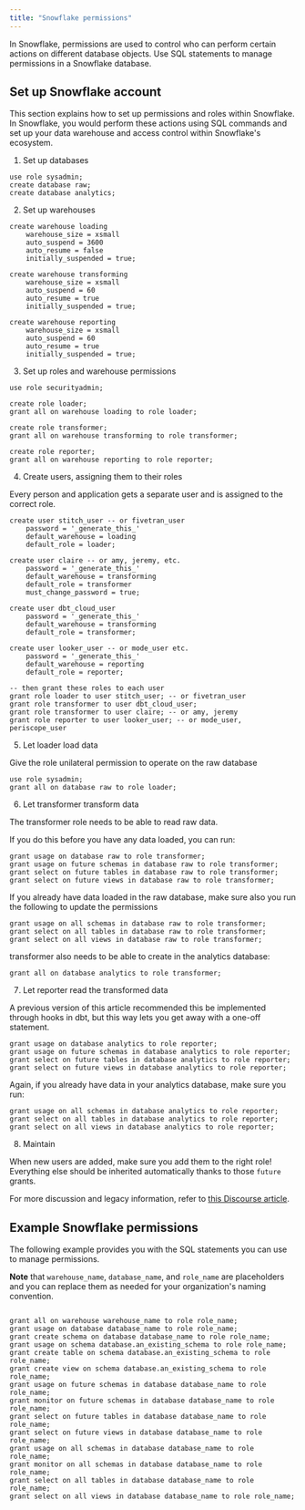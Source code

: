 ```yaml
---
title: "Snowflake permissions"
---
```


In Snowflake, permissions are used to control who can perform certain actions on different database objects. Use SQL statements to manage permissions in a Snowflake database.

## Set up Snowflake account

This section explains how to set up permissions and roles within Snowflake. In Snowflake, you would perform these actions using SQL commands and set up your data warehouse and access control within Snowflake's ecosystem. 

1. Set up databases
```
use role sysadmin;
create database raw;
create database analytics;
```
2. Set up warehouses
```
create warehouse loading
    warehouse_size = xsmall
    auto_suspend = 3600
    auto_resume = false
    initially_suspended = true;

create warehouse transforming
    warehouse_size = xsmall
    auto_suspend = 60
    auto_resume = true
    initially_suspended = true;

create warehouse reporting
    warehouse_size = xsmall
    auto_suspend = 60
    auto_resume = true
    initially_suspended = true;
```

3. Set up roles and warehouse permissions
```
use role securityadmin;

create role loader;
grant all on warehouse loading to role loader; 

create role transformer;
grant all on warehouse transforming to role transformer;

create role reporter;
grant all on warehouse reporting to role reporter;
```

4. Create users, assigning them to their roles

Every person and application gets a separate user and is assigned to the correct role.

```
create user stitch_user -- or fivetran_user
    password = '_generate_this_'
    default_warehouse = loading
    default_role = loader; 

create user claire -- or amy, jeremy, etc.
    password = '_generate_this_'
    default_warehouse = transforming
    default_role = transformer
    must_change_password = true;

create user dbt_cloud_user
    password = '_generate_this_'
    default_warehouse = transforming
    default_role = transformer;

create user looker_user -- or mode_user etc.
    password = '_generate_this_'
    default_warehouse = reporting
    default_role = reporter;

-- then grant these roles to each user
grant role loader to user stitch_user; -- or fivetran_user
grant role transformer to user dbt_cloud_user;
grant role transformer to user claire; -- or amy, jeremy
grant role reporter to user looker_user; -- or mode_user, periscope_user
```

5. Let  loader load data

Give the role unilateral permission to operate on the raw database
```
use role sysadmin;
grant all on database raw to role loader;
```

6. Let transformer transform data

The transformer role needs to be able to read raw data.

If you do this before you have any data loaded, you can run:
```
grant usage on database raw to role transformer;
grant usage on future schemas in database raw to role transformer;
grant select on future tables in database raw to role transformer;
grant select on future views in database raw to role transformer;
```
If you already have data loaded in the raw database, make sure also you run the following to update the permissions
```
grant usage on all schemas in database raw to role transformer;
grant select on all tables in database raw to role transformer;
grant select on all views in database raw to role transformer;
```
transformer also needs to be able to create in the analytics database:
```
grant all on database analytics to role transformer;
```
7. Let reporter read the transformed data

A previous version of this article recommended this be implemented through hooks in dbt, but this way lets you get away with a one-off statement.
```
grant usage on database analytics to role reporter;
grant usage on future schemas in database analytics to role reporter;
grant select on future tables in database analytics to role reporter;
grant select on future views in database analytics to role reporter;
```
Again, if you already have data in your analytics database, make sure you run:
```
grant usage on all schemas in database analytics to role reporter;
grant select on all tables in database analytics to role reporter;
grant select on all views in database analytics to role reporter;
```
8. Maintain

When new users are added, make sure you add them to the right role! Everything else should be inherited automatically thanks to those `future` grants.

For more discussion and legacy information, refer to [this Discourse article](https://discourse.getdbt.com/t/setting-up-snowflake-the-exact-grant-statements-we-run/439).

## Example Snowflake permissions

The following example provides you with the SQL statements you can use to manage permissions. 

**Note** that `warehouse_name`, `database_name`, and `role_name` are placeholders and you can replace them as needed for your organization's naming convention.

```

grant all on warehouse warehouse_name to role role_name;
grant usage on database database_name to role role_name;
grant create schema on database database_name to role role_name; 
grant usage on schema database.an_existing_schema to role role_name;
grant create table on schema database.an_existing_schema to role role_name;
grant create view on schema database.an_existing_schema to role role_name;
grant usage on future schemas in database database_name to role role_name;
grant monitor on future schemas in database database_name to role role_name;
grant select on future tables in database database_name to role role_name;
grant select on future views in database database_name to role role_name;
grant usage on all schemas in database database_name to role role_name;
grant monitor on all schemas in database database_name to role role_name;
grant select on all tables in database database_name to role role_name;
grant select on all views in database database_name to role role_name;
```

